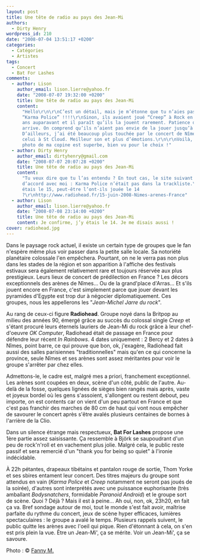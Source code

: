 ```yaml
---
layout: post
title: Une tête de radio au pays des Jean-Mi
authors:
  - Dirty Henry
wordpress_id: 210
date: "2008-07-04 13:51:17 +0200"
categories:
  - Catégories
  - Artistes
tags:
  - Concert
  - Bat For Lashes
comments:
  - author: Lison
    author_email: lison.lierre@yahoo.fr
    date: "2008-07-07 19:32:00 +0200"
    title: Une tête de radio au pays des Jean-Mi
    content:
      "Hello\r\n\r\nC’est un détail, mais je m’étonne que tu n’aies pas entendu
      “Karma Police” !!!!\r\nSinon, ils avaient joué “Creep” à Rock en Seine 2
      ans auparavant et il paraît qu’ils la jouent rarement. Patience donc, ça
      arrive. On comprend qu’ils n’aient pas envie de la jouer jusqu’à lasser.
      D’ailleurs, j’ai été beaucoup plus touchée par le concert de Nîmes que
      celui à St Cloud. Meilleur son et plus d’émotions.\r\n\r\nVoilà, sinon, la
      photo de ma copine est superbe, bien vu pour le choix !"
  - author: Dirty Henry
    author_email: dirtyhenry@gmail.com
    date: "2008-07-07 20:07:28 +0200"
    title: Une tête de radio au pays des Jean-Mi
    content:
      "Tu veux dire que tu l’as entendu ? En tout cas, le site suivant est
      d’accord avec moi : Karma Police n’était pas dans la trackliste.\r\nJ’y
      étais le 15, peut-être l’ont-ils jouée le 14
      ?\r\nhttp://www.radiohead.fr/15-juin-2008-Nimes-arenes-France"
  - author: Lison
    author_email: lison.lierre@yahoo.fr
    date: "2008-07-08 23:14:00 +0200"
    title: Une tête de radio au pays des Jean-Mi
    content: Je confirme, j’y étais le 14. Je me disais aussi !
cover: radiohead.jpg
---
```


Dans le paysage rock actuel, il existe un certain type de groupes que le fan
n'espère même plus voir passer dans la petite salle locale. Sa notoriété
planétaire colossale l'en empêchera. Pourtant, on ne le verra pas non plus dans
les stades de la région et son apparition à l'affiche des festivals estivaux
sera également relativement rare et toujours réservée aux plus prestigieux.
Leurs lieux de concert de prédilection en France ? Les décors exceptionnels des
arènes de Nîmes… Ou de la grand'place d'Arras… Et s'ils jouent encore en France,
c'est simplement parce que jouer devant les pyramides d'Egypte est trop dur à
négocier diplomatiquement. Ces groupes, nous les appellerons les "_Jean-Michel
Jarre du rock_".

Au rang de ceux-ci figure **Radiohead**. Groupe noyé dans la Britpop au milieu
des années 90, émergé grâce au succès du colossal single _Creep_ et s'étant
procuré leurs éternels lauriers de Jean-Mi du rock grâce à leur chef-d'oeuvre
_OK Computer_, Radiohead était de passage en France pour défendre leur récent
_In Rainbows_. 4 dates uniquement : 2 Bercy et 2 dates à Nîmes, point barre, ce
qui prouve que bon, ok, j'exagère, Radiohead fait aussi des salles parisiennes
"traditionnelles" mais qu'en ce qui concerne la province, seule Nîmes et ses
arènes sont assez méritantes pour voir le groupe s'arrêter par chez elles.

Admettons-le, le cadre est, malgré mes a priori, franchement exceptionnel. Les
arènes sont coupées en deux, scène d'un côté, public de l'autre. Au-delà de la
fosse, quelques lignées de sièges bien rangés mais après, vaste et joyeux bordel
où les gens s'assoient, s'allongent ou restent debout, peu importe, on est
contents car on vient d'un peu partout en France et que c'est pas franchir des
marches de 80 cm de haut qui vont nous empêcher de savourer le concert après
s'être avalés plusieurs centaines de bornes à l'arrière de la Clio.

Dans un silence étrange mais respectueux, **Bat For Lashes** propose une 1ère
partie assez saisissante. Ça ressemble à Björk se saupoudrant d'un peu de
rock'n'roll et en vachement plus jolie. Malgré cela, le public reste passif et
sera remercié d'un "thank you for being so quiet" à l'ironie indécidable.

À 22h pétantes, drapeaux tibétains et pantalon rouge de sortie, Thom Yorke et
ses sbires entament leur concert. Des titres majeurs du groupe sont attendus en
vain (_Karma Police_ et _Creep_ notamment ne seront pas joués de la soirée),
d'autres sont interprétés avec une puissance euphorisante (très amballant
_Bodysnatchers_, formidable _Paranoid Android_) et le groupe sort de scène.
Quoi ? Déjà ? Mais il est à peine… Ah oui, non, ok, 23h20, en fait ça va. Bref
sondage autour de moi, tout le monde s'est fait avoir, maîtrise parfaite du
rythme du concert, jeux de scène hyper efficaces, lumières spectaculaires : le
groupe a avalé le temps. Plusieurs rappels suivent, le public quitte les arènes
avec l'oeil qui pique. Rien d'étonnant à cela, on s'en est pris plein la vue.
Être un Jean-Mi', ça se mérite. Voir un Jean-Mi', ça se savoure.

Photo : © [Fanny M.](http://www.flickr.com/photos/fannym/)

